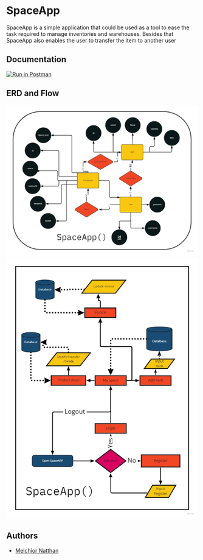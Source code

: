 
# SpaceApp

SpaceApp is a simple application that could be used as a tool to ease the task required to manage inventories and warehouses. Besides that SpaceApp also enables the user to transfer the item to another user




## Documentation
[![Run in Postman](https://run.pstmn.io/button.svg)](https://documenter.getpostman.com/view/18411617/UzBmMmzy)


## ERD and Flow

![ERD](https://github.com/melchiornatthan/SpaceApp/blob/main/ERD.jpg)
![Flow](https://github.com/melchiornatthan/SpaceApp/blob/main/Flow.jpg)


## Authors

- [Melchior Natthan](https://melchiornatthan.github.io/)

